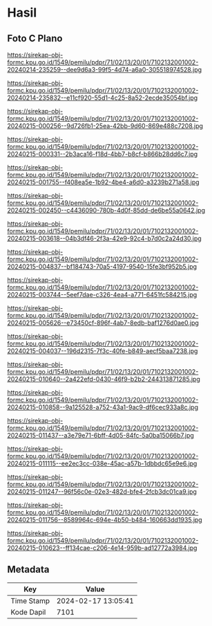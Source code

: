 # Hasil

## Foto C Plano

https://sirekap-obj-formc.kpu.go.id/1549/pemilu/pdpr/71/02/13/20/01/7102132001002-20240214-235259--dee9d6a3-99f5-4d74-a6a0-305518974528.jpg

https://sirekap-obj-formc.kpu.go.id/1549/pemilu/pdpr/71/02/13/20/01/7102132001002-20240214-235832--e11cf920-55d1-4c25-8a52-2ecde35054bf.jpg

https://sirekap-obj-formc.kpu.go.id/1549/pemilu/pdpr/71/02/13/20/01/7102132001002-20240215-000256--9d726fb1-25ea-42bb-9d60-869e488c7208.jpg

https://sirekap-obj-formc.kpu.go.id/1549/pemilu/pdpr/71/02/13/20/01/7102132001002-20240215-000331--2b3aca16-f18d-4bb7-b8cf-b866b28dd6c7.jpg

https://sirekap-obj-formc.kpu.go.id/1549/pemilu/pdpr/71/02/13/20/01/7102132001002-20240215-001755--f408ea5e-1b92-4be4-a6d0-a3239b271a58.jpg

https://sirekap-obj-formc.kpu.go.id/1549/pemilu/pdpr/71/02/13/20/01/7102132001002-20240215-002450--c4436090-780b-4d0f-85dd-de6be55a0642.jpg

https://sirekap-obj-formc.kpu.go.id/1549/pemilu/pdpr/71/02/13/20/01/7102132001002-20240215-003618--04b3df46-2f3a-42e9-92c4-b7d0c2a24d30.jpg

https://sirekap-obj-formc.kpu.go.id/1549/pemilu/pdpr/71/02/13/20/01/7102132001002-20240215-004837--bf184743-70a5-4197-9540-15fe3bf952b5.jpg

https://sirekap-obj-formc.kpu.go.id/1549/pemilu/pdpr/71/02/13/20/01/7102132001002-20240215-003744--5eef7dae-c326-4ea4-a771-6451fc584215.jpg

https://sirekap-obj-formc.kpu.go.id/1549/pemilu/pdpr/71/02/13/20/01/7102132001002-20240215-005626--e73450cf-896f-4ab7-8edb-baf1276d0ae0.jpg

https://sirekap-obj-formc.kpu.go.id/1549/pemilu/pdpr/71/02/13/20/01/7102132001002-20240215-004037--196d2315-7f3c-40fe-b849-aecf5baa7238.jpg

https://sirekap-obj-formc.kpu.go.id/1549/pemilu/pdpr/71/02/13/20/01/7102132001002-20240215-010640--2a422efd-0430-46f9-b2b2-244313871285.jpg

https://sirekap-obj-formc.kpu.go.id/1549/pemilu/pdpr/71/02/13/20/01/7102132001002-20240215-010858--9a125528-a752-43a1-9ac9-df6cec933a8c.jpg

https://sirekap-obj-formc.kpu.go.id/1549/pemilu/pdpr/71/02/13/20/01/7102132001002-20240215-011437--a3e79e71-6bff-4d05-84fc-5a0ba15066b7.jpg

https://sirekap-obj-formc.kpu.go.id/1549/pemilu/pdpr/71/02/13/20/01/7102132001002-20240215-011115--ee2ec3cc-038e-45ac-a57b-1dbbdc65e9e6.jpg

https://sirekap-obj-formc.kpu.go.id/1549/pemilu/pdpr/71/02/13/20/01/7102132001002-20240215-011247--96f56c0e-02e3-482d-bfe4-2fcb3dc01ca9.jpg

https://sirekap-obj-formc.kpu.go.id/1549/pemilu/pdpr/71/02/13/20/01/7102132001002-20240215-011756--8589964c-694e-4b50-b484-160663dd1935.jpg

https://sirekap-obj-formc.kpu.go.id/1549/pemilu/pdpr/71/02/13/20/01/7102132001002-20240215-010623--ff134cae-c206-4e14-959b-ad12772a3984.jpg


## Metadata

| Key        | Value               |
| ---------- | ------------------- |
| Time Stamp | 2024-02-17 13:05:41 |
| Kode Dapil | 7101                |



